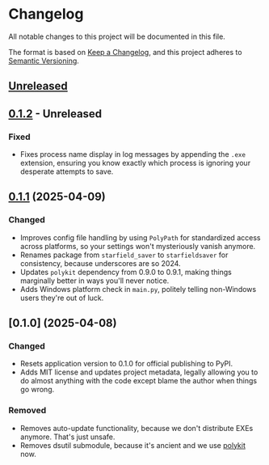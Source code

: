 # Changelog

All notable changes to this project will be documented in this file.

The format is based on [Keep a Changelog], and this project adheres to [Semantic Versioning].

## [Unreleased]

## [0.1.2] - Unreleased

### Fixed

- Fixes process name display in log messages by appending the `.exe` extension, ensuring you know exactly which process is ignoring your desperate attempts to save.

## [0.1.1] (2025-04-09)

### Changed

- Improves config file handling by using `PolyPath` for standardized access across platforms, so your settings won't mysteriously vanish anymore.
- Renames package from `starfield_saver` to `starfieldsaver` for consistency, because underscores are so 2024.
- Updates `polykit` dependency from 0.9.0 to 0.9.1, making things marginally better in ways you'll never notice.
- Adds Windows platform check in `main.py`, politely telling non-Windows users they're out of luck.

## [0.1.0] (2025-04-08)

### Changed

- Resets application version to 0.1.0 for official publishing to PyPI.
- Adds MIT license and updates project metadata, legally allowing you to do almost anything with the code except blame the author when things go wrong.

### Removed

- Removes auto-update functionality, because we don't distribute EXEs anymore. That's just unsafe.
- Removes dsutil submodule, because it's ancient and we use [polykit](https://github.com/dannystewart/polykit) now.

<!-- Links -->
[Keep a Changelog]: https://keepachangelog.com/en/1.1.0/
[Semantic Versioning]: https://semver.org/spec/v2.0.0.html

<!-- Versions -->
[unreleased]: https://github.com/dannystewart/starfield-saver/compare/v0.1.2...HEAD
[0.1.2]: https://github.com/dannystewart/starfield-saver/releases/tag/v0.1.2
[0.1.1]: https://github.com/dannystewart/starfield-saver/compare/v0.1.0...v0.1.1
